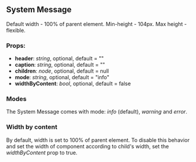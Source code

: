 ## **System Message**

Default width - 100% of parent element.
Min-height - 104px. Max height - flexible.

### Props:

- **header**: _string_, optional, default = ""
- **caption**: _string_, optional, default = ""
- **children**: _node_, optional, default = null
- **mode**: _string_, optional, default = "info"
- **widthByContent**: _bool_, optional, default = false

### Modes

The System Message comes with mode: _info_ (default), _warning_ and _error_.

### Width by content

By default, width is set to 100% of parent element.
To disable this behavior and set the width of component according to child's width, set the _widthByContent_ prop to true.
